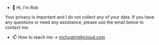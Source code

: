 - 👋 Hi, I’m Rob

Your privacy is important and I do not collect any of your data. If you have any questions or need any assistance, please use the email below to contact me.

- 📫 How to reach me -> mchughrt@icloud.com

